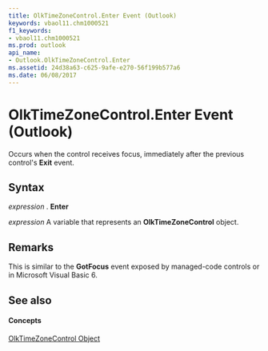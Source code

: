 ```yaml
---
title: OlkTimeZoneControl.Enter Event (Outlook)
keywords: vbaol11.chm1000521
f1_keywords:
- vbaol11.chm1000521
ms.prod: outlook
api_name:
- Outlook.OlkTimeZoneControl.Enter
ms.assetid: 24d38a63-c625-9afe-e270-56f199b577a6
ms.date: 06/08/2017
---
```



# OlkTimeZoneControl.Enter Event (Outlook)

Occurs when the control receives focus, immediately after the previous control's  **Exit** event.


## Syntax

 _expression_ . **Enter**

 _expression_ A variable that represents an **OlkTimeZoneControl** object.


## Remarks

This is similar to the  **GotFocus** event exposed by managed-code controls or in Microsoft Visual Basic 6.


## See also


#### Concepts


[OlkTimeZoneControl Object](Outlook.OlkTimeZoneControl.md)

